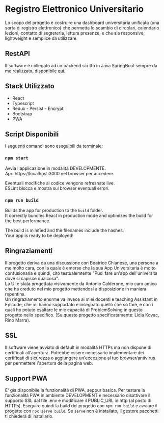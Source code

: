 # Registro Elettronico Universitario

Lo scopo del progetto è costruire una dashboard universitaria unificata (una sorta di registro elettronico) che permetta lo scambio di circolari, calendario lezioni, contatto di segreteria, lettura presenze, e che sia responsive, lightweight e semplice da utilizzare.

## RestAPI

Il software è collegato ad un backend scritto in Java SpringBoot sempre da me realizzato, disponibile [qui](https://github.com/maioranav/registroelettronico).

## Stack Utilizzato

- React
- Typescript
- Redux - Persist - Encrypt
- Bootstrap
- PWA

## Script Disponibili

I seguenti comandi sono eseguibili da terminale:

### `npm start`

Avvia l'applicazione in modalità DEVELOPMENTE.\
Apri https://localhost:3000 nel browser per accedere.

Eventuali modifiche al codice vengono refreshate live.\
ESLint blocca e mostra sul browser eventuali errori.

### `npm run build`

Builds the app for production to the `build` folder.\
It correctly bundles React in production mode and optimizes the build for the best performance.

The build is minified and the filenames include the hashes.\
Your app is ready to be deployed!

## Ringraziamenti

Il progetto deriva da una discussione con Beatrice Chianese, una persona a me molto cara, con la quale è emerso che la sua App Universitaria è molto confusionaria e quindi, cito testualemtente "Puoi fare un'app dell'università dove si capisce qualcosa".\
La UI è stata progettata visivamente da Antonio Calderone, mio caro amico che ha creduto nel mio progetto mettendosi a disposizione in maniera repentina.\
Un ringraziamento enorme va invece ai miei docenti e teaching Assistant in Epicode, che mi hanno supportato e insegnato quello che so fare, e con i quali ho potuto esaltare le mie capacità di ProblemSolving in questo progetto nello specifico. (Su questo progetto specificatamente: Lidia Kovac, Rino Marra).

## SSL

Il software viene avviato di default in modalità HTTPs ma non dispone di certificati all'apertura. Potrebbe essere necessario implementare dei certificati di sicurezza o aggiungere un'eccezione al tuo browser/antivirus per permettere l'apertura della pagina web.

## Support PWA

E' gia disponibile la funzionalità di PWA, seppur basica. Per testare la funzionalità PWA in ambiente DEVELOPMENT è necessario disattivare il supporto SSL dal file .env e modificare il PUBLIC_URL in http (al posto di HTTPs). Eseguire quindi la build del progetto con `npm run build` e avviare il progetto con `npx serve build`. Se `serve` non è installato, il gestore pacchetti ti chiederà di installarlo.
